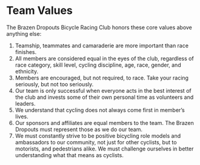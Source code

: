 # Team Values


The Brazen Dropouts Bicycle Racing Club honors these core values above anything else:
1.	Teamship, teammates and camaraderie are more important than race finishes.
2.	All members are considered equal in the eyes of the club, regardless of race category, skill level, cycling discipline, age, race, gender, and ethnicity.
3.	Members are encouraged, but not required, to race. Take your racing seriously, but not too seriously.  
4.	Our team is only successful when everyone acts in the best interest of the club and invests some of their own personal time as volunteers and leaders.
5.	We understand that cycling does not always come first in member’s lives.  
6.	Our sponsors and affiliates are equal members to the team.  The Brazen Dropouts must represent those as we do our team.
7.	We must constantly strive to be positive bicycling role models and ambassadors to our community, not just for other cyclists, but to motorists, and pedestrians alike. We must challenge ourselves in better understanding what that means as cyclists.
